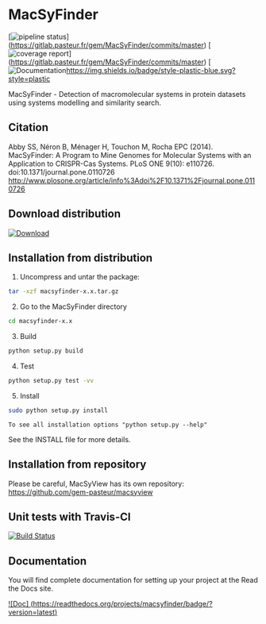 MacSyFinder
===========

[![pipeline status](https://gitlab.pasteur.fr/gem/MacSyFinder/badges/master/pipeline.svg)]
(https://gitlab.pasteur.fr/gem/MacSyFinder/commits/master)
[![coverage report](https://gitlab.pasteur.fr/gem/MacSyFinder/badges/master/coverage.svg)]
(https://gitlab.pasteur.fr/gem/MacSyFinder/commits/master)
[![Documentation]()https://img.shields.io/badge/style-plastic-blue.svg?style=plastic

MacSyFinder - Detection of macromolecular systems in protein datasets using systems modelling and similarity search.



Citation
-------- 
Abby SS, Néron B, Ménager H, Touchon M, Rocha EPC (2014). MacSyFinder: A Program to Mine Genomes for Molecular Systems with an Application to CRISPR-Cas Systems. PLoS ONE 9(10): e110726. doi:10.1371/journal.pone.0110726
http://www.plosone.org/article/info%3Adoi%2F10.1371%2Fjournal.pone.0110726


Download distribution
---------------------
 
[ ![Download](https://api.bintray.com/packages/gem-pasteur/MacSyFinder/macsyfinder/images/download.svg) ](https://bintray.com/gem-pasteur/MacSyFinder/macsyfinder/_latestVersion)


Installation from distribution
------------------------------

1. Uncompress and untar the package:

```bash
tar -xzf macsyfinder-x.x.tar.gz
```

2. Go to the MacSyFinder directory
 
```bash
cd macsyfinder-x.x
```

3. Build 

```bash
python setup.py build
```

4. Test    

```bash
python setup.py test -vv
```

5. Install

```bash
sudo python setup.py install
```

    To see all installation options "python setup.py --help"

See the INSTALL file for more details.


Installation from repository
----------------------------

 Please be careful, MacSyView has its own repository: https://github.com/gem-pasteur/macsyview
 
 
 
Unit tests with Travis-CI
-------------------------
 [![Build Status](https://travis-ci.org/gem-pasteur/macsyfinder.svg?branch=master)](https://travis-ci.org/gem-pasteur/macsyfinder)


Documentation
-------------

You will find complete documentation for setting up your project at the Read the Docs site.

[![Doc] (https://readthedocs.org/projects/macsyfinder/badge/?version=latest)](http://macsyfinder.readthedocs.org/en/latest/#)
